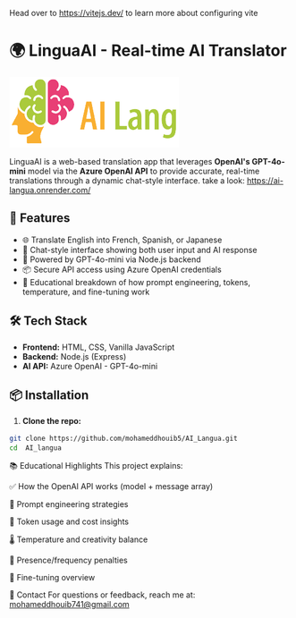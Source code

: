 
Head over to https://vitejs.dev/ to learn more about configuring vite
# 🌍 LinguaAI - Real-time AI Translator
![logo](public/assets/parrot.png)


LinguaAI is a web-based translation app that leverages **OpenAI's GPT-4o-mini** model via the **Azure OpenAI API** to provide accurate, real-time translations through a dynamic chat-style interface.
take a look: https://ai-langua.onrender.com/
## 🚀 Features

- 🌐 Translate English into French, Spanish, or Japanese
- 💬 Chat-style interface showing both user input and AI response
- 🧠 Powered by GPT-4o-mini via Node.js backend
- 📦 Secure API access using Azure OpenAI credentials
- 🧪 Educational breakdown of how prompt engineering, tokens, temperature, and fine-tuning work

## 🛠️ Tech Stack

- **Frontend:** HTML, CSS, Vanilla JavaScript  
- **Backend:** Node.js (Express)  
- **AI API:** Azure OpenAI - GPT-4o-mini  

## 📦 Installation

1. **Clone the repo:**

```bash
git clone https://github.com/mohameddhouib5/AI_Langua.git
cd  AI_langua

```


📚 Educational Highlights
This project explains:

✅ How the OpenAI API works (model + message array)

🔧 Prompt engineering strategies

🎯 Token usage and cost insights

🌡️ Temperature and creativity balance

📏 Presence/frequency penalties

🧬 Fine-tuning overview

📧 Contact
For questions or feedback, reach me at:
mohameddhouib741@gmail.com
